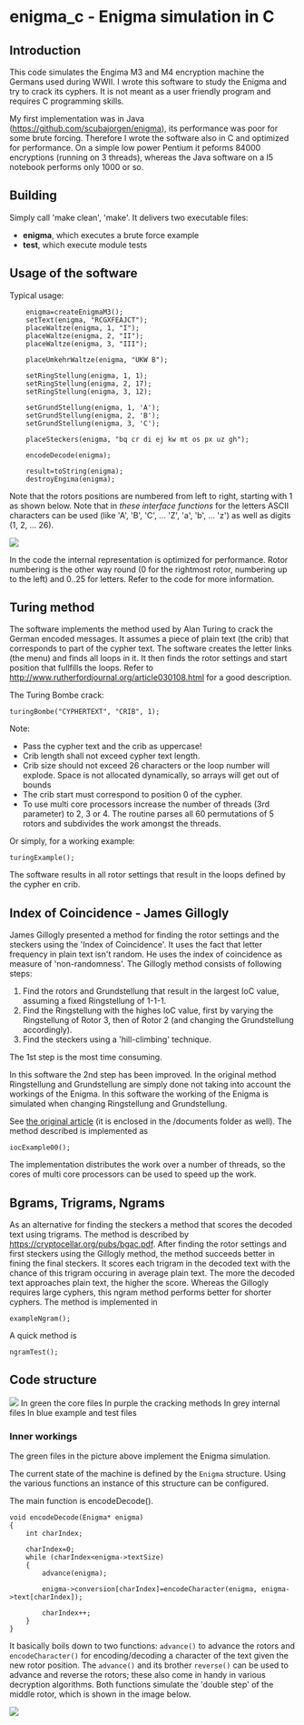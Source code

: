 # enigma_c - Enigma simulation in C
## Introduction
This code simulates the Engima M3 and M4 encryption machine the Germans used during WWII.
I wrote this software to study the Enigma and try to crack its cyphers. It
is not meant as a user friendly program and requires C programming skills.

My first implementation was in Java (https://github.com/scubajorgen/enigma), its performance was poor for some brute forcing. 
Therefore I wrote the software also in C and optimized for performance.
On a simple low power Pentium it peforms 84000 encryptions (running on 3 threads), whereas the Java software on a I5 notebook 
performs only 1000 or so.

## Building
Simply call 'make clean', 'make'.
It delivers two executable files:
* **enigma**, which executes a brute force example
* **test**, which execute module tests


## Usage of the software

Typical usage:
```    
    enigma=createEnigmaM3();
    setText(enigma, "RCGXFEAJCT");
    placeWaltze(enigma, 1, "I");
    placeWaltze(enigma, 2, "II");
    placeWaltze(enigma, 3, "III");
    
    placeUmkehrWaltze(enigma, "UKW B");
    
    setRingStellung(enigma, 1, 1);
    setRingStellung(enigma, 2, 17);
    setRingStellung(enigma, 3, 12);

    setGrundStellung(enigma, 1, 'A');
    setGrundStellung(enigma, 2, 'B');
    setGrundStellung(enigma, 3, 'C');
    
    placeSteckers(enigma, "bq cr di ej kw mt os px uz gh");
    
    encodeDecode(enigma);

    result=toString(enigma);
    destroyEngima(enigma);
```    
Note that the rotors positions are numbered from left to right, starting with 1 as shown below. Note that in *these interface functions* for the letters ASCII characters can be used (like 'A', 'B', 'C', ... 'Z', 'a', 'b', ... 'z') as well as digits (1, 2, ... 26).

![](images/positions.png)

In the code the internal representation is optimized for performance. Rotor numbering is the other way round (0 for the rightmost rotor, numbering up to the left) and 0..25 for letters. Refer to the code for more information.

## Turing method

The software implements the method used by Alan Turing to crack the German encoded messages. It assumes a piece of plain text (the crib) that corresponds to part of the cypher text. The software creates the letter links (the menu) and finds all loops in it. It then finds the rotor settings and start position that fullfills the loops.
Refer to http://www.rutherfordjournal.org/article030108.html for a good description.

The Turing Bombe crack:

    turingBombe("CYPHERTEXT", "CRIB", 1);

Note:
* Pass the cypher text and the crib as uppercase! 
* Crib length shall not exceed cypher text length. 
* Crib size should not exceed 26 characters or the loop number will explode. Space is not allocated dynamically, so arrays will get out of bounds
* The crib start must correspond to position 0 of the cypher. 
* To use multi core processors increase the number of threads (3rd parameter) to 2, 3 or 4. The routine parses all 60 permutations of 5 rotors and subdivides the work amongst the threads.

Or simply, for a working example:

    turingExample();

The software results in all rotor settings that result in the loops defined by the cypher en crib.

## Index of Coincidence - James Gillogly
James Gillogly presented a method for finding the rotor settings and the steckers using the 'Index of Coincidence'.
It uses the fact that letter frequency in plain text isn't random. He uses the index of coincidence as measure of 'non-randomness'. The Gillogly method consists of following steps:
1. Find the rotors and Grundstellung that result in the largest IoC value, assuming a fixed Ringstellung of 1-1-1. 
1. Find the Ringstellung with the highes IoC value, first by varying the Ringstellung of Rotor 3, then of Rotor 2 (and changing the Grundstellung accordingly). 
1. Find the steckers using a  'hill-climbing' technique.

The 1st step is the most time consuming. 

In this software the 2nd step has been improved. In the original method Ringstellung and Grundstellung are simply done not taking into account the workings of the Enigma. In this software the working of the Enigma is simulated when changing Ringstellung and Grundstellung.

See [the original article](http://web.archive.org/web/20060720040135/http://members.fortunecity.com/jpeschel/gillog1.htm) (it is enclosed in the /documents folder as well).
The method described is implemented as 

    iocExample00();

The implementation distributes the work over a number of threads, so the cores of multi core processors can be used to speed up the work.

## Bgrams, Trigrams, Ngrams
As an alternative for finding the steckers a method that scores the decoded text using trigrams. The method is described by https://cryptocellar.org/pubs/bgac.pdf.
After finding the rotor settings and first steckers using the Gillogly method, the method succeeds better in fining the final steckers. It scores each trigram in the decoded text with the chance of this trigram occuring in average plain text. The more the decoded text approaches plain text, the higher the score. 
Whereas the Gillogly requires large cyphers, this ngram method performs better for shorter cyphers. The method is implemented in 

    exampleNgram();

A quick method is
 
    ngramTest();

## Code structure
![](images/code.png)
In green the core files
In purple the cracking methods
In grey internal files
In blue example and test files

### Inner workings
The green files in the picture above implement the Enigma simulation.

The current state of the machine is defined by the ```Enigma``` structure. Using the various functions an instance of this structure can be configured.

The main function is encodeDecode().

```
void encodeDecode(Enigma* enigma)
{
    int charIndex;
    
    charIndex=0;
    while (charIndex<enigma->textSize)
    {
        advance(enigma);

        enigma->conversion[charIndex]=encodeCharacter(enigma, enigma->text[charIndex]);
        
        charIndex++;
    }
}
```

It basically boils down to two functions: ```advance()``` to advance the rotors and ```encodeCharacter()``` for encoding/decoding a character of the text given the new rotor position. The ```advance()``` and its brother ```reverse()``` can be used to advance and reverse the rotors; these also come in handy in various decryption algorithms. Both functions simulate the 'double step' of the middle rotor, which is shown in the image below. 

![](images/doublestep.png)


